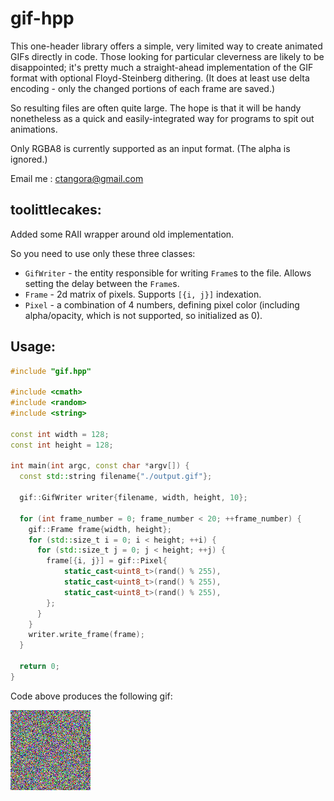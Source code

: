 gif-hpp
=====

This one-header library offers a simple, very limited way to create animated GIFs directly in code.
Those looking for particular cleverness are likely to be disappointed; it's pretty much a straight-ahead
implementation of the GIF format with optional Floyd-Steinberg dithering. (It does at least use delta
encoding - only the changed portions of each frame are saved.) 

So resulting files are often quite large. The hope is that it will be handy nonetheless as a quick and easily-integrated way for programs to spit out animations.

Only RGBA8 is currently supported as an input format. (The alpha is ignored.) 

Email me : ctangora@gmail.com


## toolittlecakes:

Added some RAII wrapper around old implementation.

So you need to use only these three classes:
* `GifWriter` - the entity responsible for writing `Frame`s to the file. Allows setting the delay between the `Frame`s.
* `Frame` - 2d matrix of pixels. Supports `[{i, j}]` indexation.
* `Pixel` - a combination of 4 numbers, defining pixel color (including alpha/opacity, which is not supported, so initialized as 0).

Usage:
-------------------


```cpp
#include "gif.hpp"

#include <cmath>
#include <random>
#include <string>

const int width = 128;
const int height = 128;

int main(int argc, const char *argv[]) {
  const std::string filename{"./output.gif"};

  gif::GifWriter writer{filename, width, height, 10};

  for (int frame_number = 0; frame_number < 20; ++frame_number) {
    gif::Frame frame{width, height};
    for (std::size_t i = 0; i < height; ++i) {
      for (std::size_t j = 0; j < height; ++j) {
        frame[{i, j}] = gif::Pixel{
            static_cast<uint8_t>(rand() % 255),
            static_cast<uint8_t>(rand() % 255),
            static_cast<uint8_t>(rand() % 255),
        };
      }
    }
    writer.write_frame(frame);
  }

  return 0;
}
```

Code above produces the following gif:

![](output.gif)
